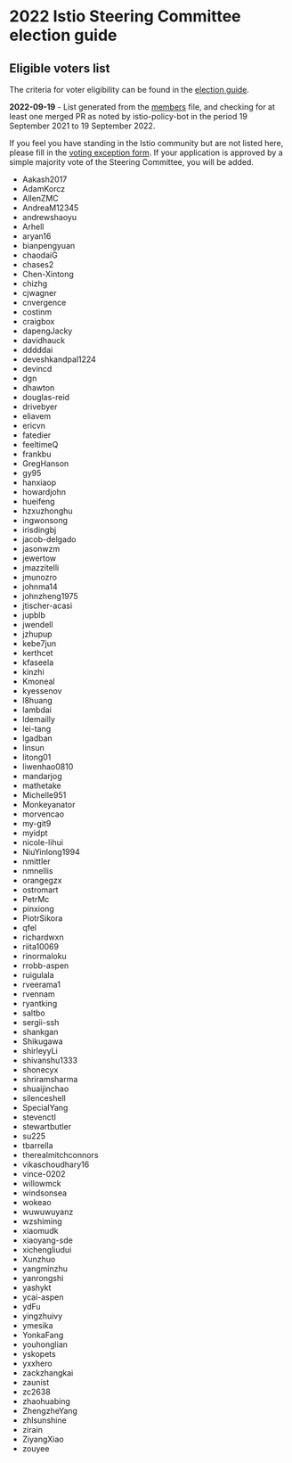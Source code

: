 # 2022 Istio Steering Committee election guide

## Eligible voters list

The criteria for voter eligibility can be found in the [election guide](README.md).

**2022-09-19** - List generated from the [members](/org/members.yaml) file, and checking for at least one merged PR as noted by istio-policy-bot in the period 19 September 2021 to 19 September 2022.

If you feel you have standing in the Istio community but are not listed here, please fill in the [voting exception form](https://forms.gle/ucNfjUN6ruzJ3mL26). If your application is approved by a simple majority vote of the Steering Committee, you will be added.

- Aakash2017
- AdamKorcz
- AllenZMC
- AndreaM12345
- andrewshaoyu
- Arhell
- aryan16
- bianpengyuan
- chaodaiG
- chases2
- Chen-Xintong
- chizhg
- cjwagner
- cnvergence
- costinm
- craigbox
- dapengJacky
- davidhauck
- dddddai
- deveshkandpal1224
- devincd
- dgn
- dhawton
- douglas-reid
- drivebyer
- eliavem
- ericvn
- fatedier
- feeltimeQ
- frankbu
- GregHanson
- gy95
- hanxiaop
- howardjohn
- hueifeng
- hzxuzhonghu
- ingwonsong
- irisdingbj
- jacob-delgado
- jasonwzm
- jewertow
- jmazzitelli
- jmunozro
- johnma14
- johnzheng1975
- jtischer-acasi
- jupblb
- jwendell
- jzhupup
- kebe7jun
- kerthcet
- kfaseela
- kinzhi
- Kmoneal
- kyessenov
- l8huang
- lambdai
- ldemailly
- lei-tang
- lgadban
- linsun
- litong01
- liwenhao0810
- mandarjog
- mathetake
- Michelle951
- Monkeyanator
- morvencao
- my-git9
- myidpt
- nicole-lihui
- NiuYinlong1994
- nmittler
- nmnellis
- orangegzx
- ostromart
- PetrMc
- pinxiong
- PiotrSikora
- qfel
- richardwxn
- riita10069
- rinormaloku
- rrobb-aspen
- ruigulala
- rveerama1
- rvennam
- ryantking
- saltbo
- sergii-ssh
- shankgan
- Shikugawa
- shirleyyLi
- shivanshu1333
- shonecyx
- shriramsharma
- shuaijinchao
- silenceshell
- SpecialYang
- stevenctl
- stewartbutler
- su225
- tbarrella
- therealmitchconnors
- vikaschoudhary16
- vince-0202
- willowmck
- windsonsea
- wokeao
- wuwuwuyanz
- wzshiming
- xiaomudk
- xiaoyang-sde
- xichengliudui
- Xunzhuo
- yangminzhu
- yanrongshi
- yashykt
- ycai-aspen
- ydFu
- yingzhuivy
- ymesika
- YonkaFang
- youhonglian
- yskopets
- yxxhero
- zackzhangkai
- zaunist
- zc2638
- zhaohuabing
- ZhengzheYang
- zhlsunshine
- zirain
- ZiyangXiao
- zouyee
